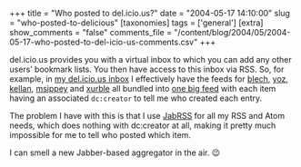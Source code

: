 +++
title = "Who posted to del.icio.us?"
date = "2004-05-17 14:10:00"
slug = "who-posted-to-delicious"
[taxonomies]
tags = ['general']
[extra]
show_comments = "false"
comments_file = "/content/blog/2004/05/2004-05-17-who-posted-to-del-icio-us-comments.csv"
+++

del.icio.us provides you with a virtual inbox to which you can add any other users’ bookmark lists. You then have access to this inbox via RSS. So, for example, in [my del.icio.us inbox](http://del.icio.us/inbox/pip/) I effectively have the feeds for [blech](http://del.icio.us/blech), [yoz](http://del.icio.us/yoz), [kellan](http://del.icio.us/kellan), [msippey](http://del.icio.us/msippey) and [xurble](http://del.icio.us/xurble) all bundled into [one big feed](http://del.icio.us/inbox/rss/pip) with each item having an associated `dc:creator` to tell me who created each entry.

The problem I have with this is that I use [JabRSS](http://cmeerw.org/dev/node/view/7) for all my RSS and Atom needs, which does nothing with dc:creator at all, making it pretty much impossible for me to tell who posted which item.

I can smell a new Jabber-based aggregator in the air. 😉
